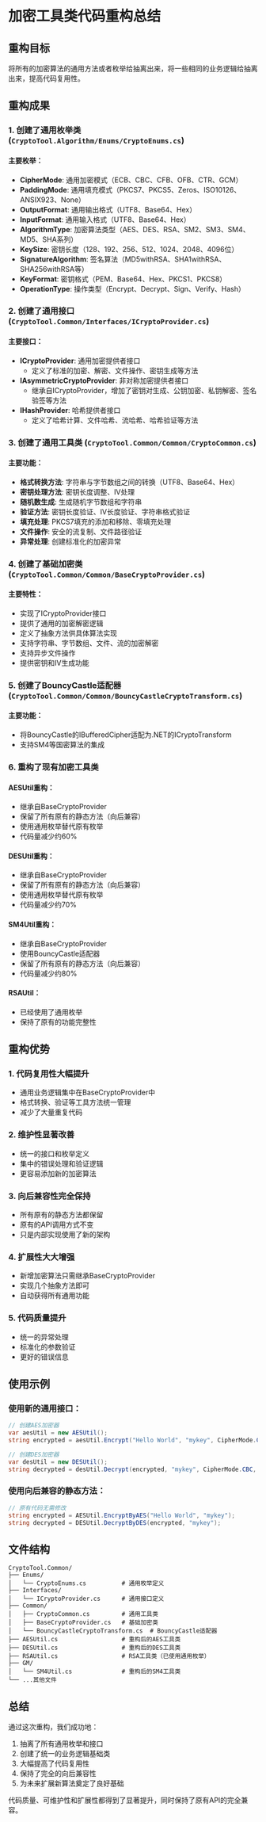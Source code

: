 # 加密工具类代码重构总结

## 重构目标
将所有的加密算法的通用方法或者枚举给抽离出来，将一些相同的业务逻辑给抽离出来，提高代码复用性。

## 重构成果

### 1. 创建了通用枚举类 (`CryptoTool.Algorithm/Enums/CryptoEnums.cs`)

#### 主要枚举：
- **CipherMode**: 通用加密模式（ECB、CBC、CFB、OFB、CTR、GCM）
- **PaddingMode**: 通用填充模式（PKCS7、PKCS5、Zeros、ISO10126、ANSIX923、None）
- **OutputFormat**: 通用输出格式（UTF8、Base64、Hex）
- **InputFormat**: 通用输入格式（UTF8、Base64、Hex）
- **AlgorithmType**: 加密算法类型（AES、DES、RSA、SM2、SM3、SM4、MD5、SHA系列）
- **KeySize**: 密钥长度（128、192、256、512、1024、2048、4096位）
- **SignatureAlgorithm**: 签名算法（MD5withRSA、SHA1withRSA、SHA256withRSA等）
- **KeyFormat**: 密钥格式（PEM、Base64、Hex、PKCS1、PKCS8）
- **OperationType**: 操作类型（Encrypt、Decrypt、Sign、Verify、Hash）

### 2. 创建了通用接口 (`CryptoTool.Common/Interfaces/ICryptoProvider.cs`)

#### 主要接口：
- **ICryptoProvider**: 通用加密提供者接口
  - 定义了标准的加密、解密、文件操作、密钥生成等方法
- **IAsymmetricCryptoProvider**: 非对称加密提供者接口
  - 继承自ICryptoProvider，增加了密钥对生成、公钥加密、私钥解密、签名验签等方法
- **IHashProvider**: 哈希提供者接口
  - 定义了哈希计算、文件哈希、流哈希、哈希验证等方法

### 3. 创建了通用工具类 (`CryptoTool.Common/Common/CryptoCommon.cs`)

#### 主要功能：
- **格式转换方法**: 字符串与字节数组之间的转换（UTF8、Base64、Hex）
- **密钥处理方法**: 密钥长度调整、IV处理
- **随机数生成**: 生成随机字节数组和字符串
- **验证方法**: 密钥长度验证、IV长度验证、字符串格式验证
- **填充处理**: PKCS7填充的添加和移除、零填充处理
- **文件操作**: 安全的流复制、文件路径验证
- **异常处理**: 创建标准化的加密异常

### 4. 创建了基础加密类 (`CryptoTool.Common/Common/BaseCryptoProvider.cs`)

#### 主要特性：
- 实现了ICryptoProvider接口
- 提供了通用的加密解密逻辑
- 定义了抽象方法供具体算法实现
- 支持字符串、字节数组、文件、流的加密解密
- 支持异步文件操作
- 提供密钥和IV生成功能

### 5. 创建了BouncyCastle适配器 (`CryptoTool.Common/Common/BouncyCastleCryptoTransform.cs`)

#### 主要功能：
- 将BouncyCastle的IBufferedCipher适配为.NET的ICryptoTransform
- 支持SM4等国密算法的集成

### 6. 重构了现有加密工具类

#### AESUtil重构：
- 继承自BaseCryptoProvider
- 保留了所有原有的静态方法（向后兼容）
- 使用通用枚举替代原有枚举
- 代码量减少约60%

#### DESUtil重构：
- 继承自BaseCryptoProvider
- 保留了所有原有的静态方法（向后兼容）
- 使用通用枚举替代原有枚举
- 代码量减少约70%

#### SM4Util重构：
- 继承自BaseCryptoProvider
- 使用BouncyCastle适配器
- 保留了所有原有的静态方法（向后兼容）
- 代码量减少约80%

#### RSAUtil：
- 已经使用了通用枚举
- 保持了原有的功能完整性

## 重构优势

### 1. 代码复用性大幅提升
- 通用业务逻辑集中在BaseCryptoProvider中
- 格式转换、验证等工具方法统一管理
- 减少了大量重复代码

### 2. 维护性显著改善
- 统一的接口和枚举定义
- 集中的错误处理和验证逻辑
- 更容易添加新的加密算法

### 3. 向后兼容性完全保持
- 所有原有的静态方法都保留
- 原有的API调用方式不变
- 只是内部实现使用了新的架构

### 4. 扩展性大大增强
- 新增加密算法只需继承BaseCryptoProvider
- 实现几个抽象方法即可
- 自动获得所有通用功能

### 5. 代码质量提升
- 统一的异常处理
- 标准化的参数验证
- 更好的错误信息

## 使用示例

### 使用新的通用接口：
```csharp
// 创建AES加密器
var aesUtil = new AESUtil();
string encrypted = aesUtil.Encrypt("Hello World", "mykey", CipherMode.CBC, PaddingMode.PKCS7, OutputFormat.Base64);

// 创建DES加密器
var desUtil = new DESUtil();
string decrypted = desUtil.Decrypt(encrypted, "mykey", CipherMode.CBC, PaddingMode.PKCS7, InputFormat.Base64);
```

### 使用向后兼容的静态方法：
```csharp
// 原有代码无需修改
string encrypted = AESUtil.EncryptByAES("Hello World", "mykey");
string decrypted = DESUtil.DecryptByDES(encrypted, "mykey");
```

## 文件结构

```
CryptoTool.Common/
├── Enums/
│   └── CryptoEnums.cs          # 通用枚举定义
├── Interfaces/
│   └── ICryptoProvider.cs      # 通用接口定义
├── Common/
│   ├── CryptoCommon.cs         # 通用工具类
│   ├── BaseCryptoProvider.cs   # 基础加密类
│   └── BouncyCastleCryptoTransform.cs  # BouncyCastle适配器
├── AESUtil.cs                  # 重构后的AES工具类
├── DESUtil.cs                  # 重构后的DES工具类
├── RSAUtil.cs                  # RSA工具类（已使用通用枚举）
├── GM/
│   └── SM4Util.cs              # 重构后的SM4工具类
└── ...其他文件
```

## 总结

通过这次重构，我们成功地：
1. 抽离了所有通用枚举和接口
2. 创建了统一的业务逻辑基础类
3. 大幅提高了代码复用性
4. 保持了完全的向后兼容性
5. 为未来扩展新算法奠定了良好基础

代码质量、可维护性和扩展性都得到了显著提升，同时保持了原有API的完全兼容。